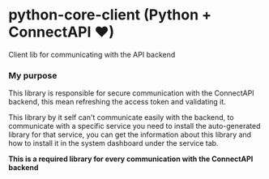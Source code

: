 # python-core-client (Python + ConnectAPI ❤)
Client lib for communicating with the API backend


### My purpose
This library is responsible for secure communication with the ConnectAPI backend,
this mean refreshing the access token and validating it.

This library by it self can't communicate easily with the backend,
to communicate with a specific service you need to install the auto-generated library for that service,
you can get the information about this library and how to install it in the system dashboard under the service tab.

**This is a required library for every communication with the ConnectAPI backend**

